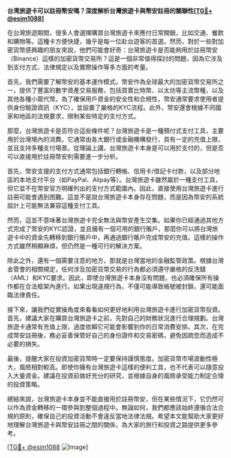 **台湾旅遊卡可以註冊幣安嗎？深度解析台灣旅遊卡與幣安註冊的關聯性[[TG💪+ @esim1088](https://t.me/s/esim1088)]**

在台灣旅遊期間，很多人會選擇購買台灣旅遊卡來應付日常開銷，比如交通、餐飲和購物等。這種卡方便快捷，幾乎是每一位赴台遊客的首選。然而，對於一些對加密貨幣感興趣的朋友來說，他們可能會好奇：台灣旅遊卡是否能夠用於註冊幣安（Binance）這樣的加密貨幣交易所？這是一個非常值得探討的問題，因為它涉及到支付方式、法律規定以及實際操作等多方面的考量。

首先，我們需要了解幣安的基本運作模式。幣安作為全球最大的加密貨幣交易所之一，提供了豐富的數字資產交易服務，包括買賣比特幣、以太坊等主流幣種，以及其他各種小眾代幣。為了確保用戶資金的安全性和合規性，幣安通常要求使用者提供身份驗證資訊（KYC），並設置了嚴格的KYC流程。此外，幣安還會根據不同國家和地區的法規要求，限制某些特定的支付方式。

那麼，台灣旅遊卡是否符合這些條件呢？台灣旅遊卡是一種預付式支付工具，主要用於台灣境內的消費。它通常由各大銀行或金融機構發行，具有一定的充值上限，並且支持多種支付場景。從理論上講，台灣旅遊卡本身是可以用於支付的，但是否可以直接用於註冊幣安則需要進一步分析。

首先，幣安支援的支付方式通常包括銀行轉帳、信用卡/借記卡付款，以及部分地區的本地支付平台（如PayPal、Alipay等）。台灣旅遊卡雖然屬於一種支付工具，但它並不在幣安官方明確列出的支付方式範圍內。因此，直接使用台灣旅遊卡進行註冊可能會遇到困難。這並不是說台灣旅遊卡本身存在問題，而是因為幣安的系統設計上可能無法兼容這種支付工具。

然而，這並不意味著台灣旅遊卡完全無法與幣安產生交集。如果你已經通過其他方式完成了幣安的KYC認證，並且擁有一個可用的銀行賬戶，那麼你可以將台灣旅遊卡中的資金先轉移到銀行賬戶中，再通過銀行賬戶完成幣安的充值。這樣的操作方式雖然稍顯麻煩，但仍然是一種可行的解決方案。

除此之外，還有一個需要注意的地方，那就是台灣當地的金融監管政策。根據台灣金管會的相關規定，任何涉及加密貨幣交易的行為都必須遵守嚴格的反洗錢（AML）和KYC要求。因此，即使台灣旅遊卡本身沒有問題，也必須確保所有操作都在合法框架內進行。如果出現違規行為，不僅可能導致帳號被封鎖，還可能面臨法律責任。

接下來，讓我們從實操角度來看看如何更好地利用台灣旅遊卡進行加密貨幣投資。首先，建議大家在購買台灣旅遊卡之前，先對自己的財務狀況進行合理規劃。台灣旅遊卡通常有充值上限，過度依賴它可能會影響到你的日常消費安排。其次，在完成幣安註冊後，務必妥善保管好自己的身份證件和交易密碼，避免因疏忽而造成不必要的損失。

最後，提醒大家在投資加密貨幣時一定要保持謹慎態度。加密貨幣市場波動性極大，風險相對較高。即使你擁有台灣旅遊卡這樣的便利工具，也不代表可以隨意投入大量資金。建議在投資前做好充分的研究，並根據自身的風險承受能力制定合理的投資策略。

總結來說，台灣旅遊卡本身並不能直接用於註冊幣安，但在某些情況下，它仍然可以作為資金轉移的一環參與到整個過程中。無論如何，我們都應該始終遵循合法合規的原則，確保自己的投資活動不會違反當地法律法規。希望本文能幫助大家更好地理解台灣旅遊卡與幣安註冊之間的關係，為大家的旅行和投資之路提供更多參考。

[[TG💪+ @esim1088](https://t.me/s/esim1088) ![Image](https://i.postimg.cc/4NQfJmqS/Snipaste-2025-05-13-00-14-12.png)]